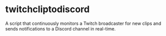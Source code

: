 # twitchcliptodiscord
A script that continuously monitors a Twitch broadcaster for new clips and sends notifications to a Discord channel in real-time.
